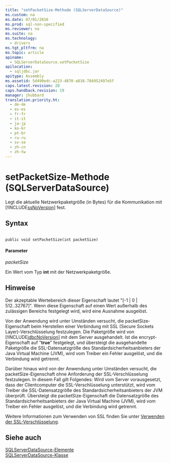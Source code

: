 ```yaml
---
title: "setPacketSize-Methode (SQLServerDataSource)"
ms.custom: na
ms.date: 07/01/2016
ms.prod: sql-non-specified
ms.reviewer: na
ms.suite: na
ms.technology: 
  - drivers
ms.tgt_pltfrm: na
ms.topic: article
apiname: 
  - SQLServerDataSource.setPacketSize
apilocation: 
  - sqljdbc.jar
apitype: Assembly
ms.assetid: 5d490edc-a223-4870-a838-784952497e5f
caps.latest.revision: 20
caps.handback.revision: 19
manager: jhubbard
translation.priority.ht: 
  - de-de
  - es-es
  - fr-fr
  - it-it
  - ja-jp
  - ko-kr
  - pt-br
  - ru-ru
  - sv-se
  - zh-cn
  - zh-tw
---
```

# setPacketSize-Methode (SQLServerDataSource)
  Legt die aktuelle Netzwerkpaketgröße \(in Bytes\) für die Kommunikation mit [!INCLUDE[ssNoVersion](../content/includes/ssNoVersion_md.md)] fest.  
  
## Syntax  
  
```  
  
public void setPacketSize(int packetSize)  
```  
  
#### Parameter  
 *packetSize*  
  
 Ein Wert vom Typ **int** mit der Netzwerkpaketgröße.  
  
## Hinweise  
 Der akzeptable Wertebereich dieser Eigenschaft lautet "\[\-1 | 0 | 512..32767\]". Wenn diese Eigenschaft auf einen Wert außerhalb des zulässigen Bereichs festgelegt wird, wird eine Ausnahme ausgelöst.  
  
 Von der Anwendung wird unter Umständen versucht, die packetSize\-Eigenschaft beim Herstellen einer Verbindung mit SSL \(Secure Sockets Layer\)\-Verschlüsselung festzulegen. Die Paketgröße wird von [!INCLUDE[jdbcNoVersion](../content/includes/jdbcNoVersion_md.md)] mit dem Server ausgehandelt. Ist die encrypt\-Eigenschaft auf "**true**" festgelegt, und übersteigt die ausgehandelte Paketgröße die SSL\-Datensatzgröße des Standardsicherheitsanbieters der Java Virtual Machine \(JVM\), wird vom Treiber ein Fehler ausgelöst, und die Verbindung wird getrennt.  
  
 Darüber hinaus wird von der Anwendung unter Umständen versucht, die packetSize\-Eigenschaft ohne Anforderung der SSL\-Verschlüsselung festzulegen. In diesem Fall gilt Folgendes: Wird vom Server vorausgesetzt, dass der Clientcomputer die SSL\-Verschlüsselung unterstützt, wird vom Treiber die SSL\-Datensatzgröße des Standardsicherheitsanbieters der JVM überprüft. Übersteigt die packetSize\-Eigenschaft die Datensatzgröße des Standardsicherheitsanbieters der Java Virtual Machine \(JVM\), wird vom Treiber ein Fehler ausgelöst, und die Verbindung wird getrennt.  
  
 Weitere Informationen zum Verwenden von SSL finden Sie unter [Verwenden der SSL-Verschlüsselung](../content/Using-SSL-Encryption.md).  
  
## Siehe auch  
 [SQLServerDataSource-Elemente](../content/SQLServerDataSource-Members.md)   
 [SQLServerDataSource-Klasse](../content/SQLServerDataSource-Class.md)  
  
  